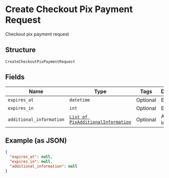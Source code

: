
# Create Checkout Pix Payment Request

Checkout pix payment request

## Structure

`CreateCheckoutPixPaymentRequest`

## Fields

| Name | Type | Tags | Description |
|  --- | --- | --- | --- |
| `expires_at` | `datetime` | Optional | Expires at |
| `expires_in` | `int` | Optional | Expires in |
| `additional_information` | [`List of PixAdditionalInformation`](../../doc/models/pix-additional-information.md) | Optional | Additional information |

## Example (as JSON)

```json
{
  "expires_at": null,
  "expires_in": null,
  "additional_information": null
}
```

